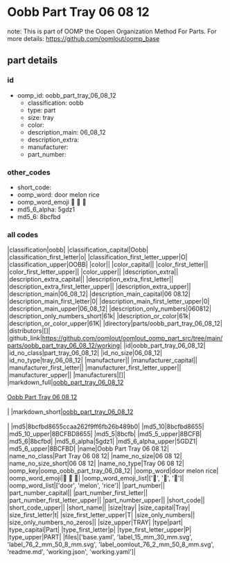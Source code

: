 # Oobb Part Tray 06 08 12  

note: This is part of OOMP the Oopen Organization Method For Parts. For more details: https://github.com/oomlout/oomp_base

##  part details





### id
* oomp_id: oobb_part_tray_06_08_12
  * classification: oobb
  * type: part
  * size: tray
  * color: 
  * description_main: 06_08_12
  * description_extra: 
  * manufacturer: 
  * part_number: 

### other_codes
* short_code: 
* oomp_word: door melon rice
* oomp_word_emoji :door: :melon: :rice:
* md5_6_alpha: 5gdz1
* md5_6: 8bcfbd

### all codes 
|classification|oobb|
|classification_capital|Oobb|
|classification_first_letter|o|
|classification_first_letter_upper|O|
|classification_upper|OOBB|
|color||
|color_capital||
|color_first_letter||
|color_first_letter_upper||
|color_upper||
|description_extra||
|description_extra_capital||
|description_extra_first_letter||
|description_extra_first_letter_upper||
|description_extra_upper||
|description_main|06_08_12|
|description_main_capital|06 08.12|
|description_main_first_letter|0|
|description_main_first_letter_upper|0|
|description_main_upper|06_08_12|
|description_only_numbers|060812|
|description_only_numbers_short|61k|
|description_or_color|61k|
|description_or_color_upper|61K|
|directory|parts/oobb_part_tray_06_08_12|
|distributors|[]|
|github_link|https://github.com/oomlout/oomlout_oomp_part_src/tree/main/parts/oobb_part_tray_06_08_12/working|
|id|oobb_part_tray_06_08_12|
|id_no_class|part_tray_06_08_12|
|id_no_size|06_08_12|
|id_no_type|tray_06_08_12|
|manufacturer||
|manufacturer_capital||
|manufacturer_first_letter||
|manufacturer_first_letter_upper||
|manufacturer_upper||
|manufacturers|[]|
|markdown_full|[oobb_part_tray_06_08_12](https://github.com/oomlout/oomlout_oomp_part_src/tree/main/parts/oobb_part_tray_06_08_12/working)<br>[](https://github.com/oomlout/oomlout_oomp_part_src/tree/main/parts/oobb_part_tray_06_08_12/working)<br>[Oobb Part Tray 06 08 12](https://github.com/oomlout/oomlout_oomp_part_src/tree/main/parts/oobb_part_tray_06_08_12/working)<br><br>|
|markdown_short|[oobb_part_tray_06_08_12](https://github.com/oomlout/oomlout_oomp_part_src/tree/main/parts/oobb_part_tray_06_08_12/working)<br><br>|
|md5|8bcfbd8655ccaa262f9ff6fb26b489b0|
|md5_10|8bcfbd8655|
|md5_10_upper|8BCFBD8655|
|md5_5|8bcfb|
|md5_5_upper|8BCFB|
|md5_6|8bcfbd|
|md5_6_alpha|5gdz1|
|md5_6_alpha_upper|5GDZ1|
|md5_6_upper|8BCFBD|
|name|Oobb Part Tray 06 08 12|
|name_no_class|Part Tray 06 08 12|
|name_no_size|06 08 12|
|name_no_size_short|06 08 12|
|name_no_type|Tray 06 08 12|
|oomp_key|oomp_oobb_part_tray_06_08_12|
|oomp_word|door melon rice|
|oomp_word_emoji|:door: :melon: :rice:|
|oomp_word_emoji_list|[':door:', ':melon:', ':rice:']|
|oomp_word_list|['door', 'melon', 'rice']|
|part_number||
|part_number_capital||
|part_number_first_letter||
|part_number_first_letter_upper||
|part_number_upper||
|short_code||
|short_code_upper||
|short_name||
|size|tray|
|size_capital|Tray|
|size_first_letter|t|
|size_first_letter_upper|T|
|size_only_numbers||
|size_only_numbers_no_zeros||
|size_upper|TRAY|
|type|part|
|type_capital|Part|
|type_first_letter|p|
|type_first_letter_upper|P|
|type_upper|PART|
|files|['base.yaml', 'label_15_mm_30_mm.svg', 'label_76_2_mm_50_8_mm.svg', 'label_oomlout_76_2_mm_50_8_mm.svg', 'readme.md', 'working.json', 'working.yaml']|
